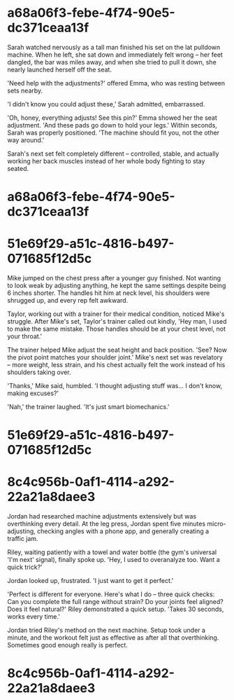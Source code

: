 

# a68a06f3-febe-4f74-90e5-dc371ceaa13f

Sarah watched nervously as a tall man finished his set on the lat pulldown machine. When he left, she sat down and immediately felt wrong – her feet dangled, the bar was miles away, and when she tried to pull it down, she nearly launched herself off the seat.

'Need help with the adjustments?' offered Emma, who was resting between sets nearby.

'I didn't know you could adjust these,' Sarah admitted, embarrassed.

'Oh, honey, everything adjusts! See this pin?' Emma showed her the seat adjustment. 'And these pads go down to hold your legs.' Within seconds, Sarah was properly positioned. 'The machine should fit you, not the other way around.'

Sarah's next set felt completely different – controlled, stable, and actually working her back muscles instead of her whole body fighting to stay seated.

# a68a06f3-febe-4f74-90e5-dc371ceaa13f



# 51e69f29-a51c-4816-b497-071685f12d5c

Mike jumped on the chest press after a younger guy finished. Not wanting to look weak by adjusting anything, he kept the same settings despite being 6 inches shorter. The handles hit him at neck level, his shoulders were shrugged up, and every rep felt awkward.

Taylor, working out with a trainer for their medical condition, noticed Mike's struggle. After Mike's set, Taylor's trainer called out kindly, 'Hey man, I used to make the same mistake. Those handles should be at your chest level, not your throat.'

The trainer helped Mike adjust the seat height and back position. 'See? Now the pivot point matches your shoulder joint.' Mike's next set was revelatory – more weight, less strain, and his chest actually felt the work instead of his shoulders taking over.

'Thanks,' Mike said, humbled. 'I thought adjusting stuff was... I don't know, making excuses?'

'Nah,' the trainer laughed. 'It's just smart biomechanics.'

# 51e69f29-a51c-4816-b497-071685f12d5c



# 8c4c956b-0af1-4114-a292-22a21a8daee3

Jordan had researched machine adjustments extensively but was overthinking every detail. At the leg press, Jordan spent five minutes micro-adjusting, checking angles with a phone app, and generally creating a traffic jam.

Riley, waiting patiently with a towel and water bottle (the gym's universal 'I'm next' signal), finally spoke up. 'Hey, I used to overanalyze too. Want a quick trick?'

Jordan looked up, frustrated. 'I just want to get it perfect.'

'Perfect is different for everyone. Here's what I do – three quick checks: Can you complete the full range without strain? Do your joints feel aligned? Does it feel natural?' Riley demonstrated a quick setup. 'Takes 30 seconds, works every time.'

Jordan tried Riley's method on the next machine. Setup took under a minute, and the workout felt just as effective as after all that overthinking. Sometimes good enough really is perfect.

# 8c4c956b-0af1-4114-a292-22a21a8daee3

